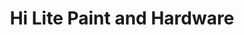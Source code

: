 ---
title: "Hi Lite Paint and Hardware"
url: /pretoria/hi-lite-paint-and-hardware/
shop: Eisenwaren
---
